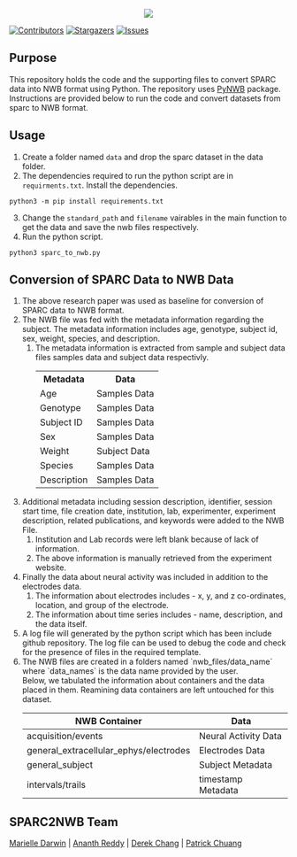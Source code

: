 <p align="center">
  <img src="https://user-images.githubusercontent.com/78009407/126273326-662b5aff-034f-4f48-a62a-69552195ff86.png" />
</p>

[![Contributors][contributors-shield]][contributors-url]
[![Stargazers][stars-shield]][stars-url]
[![Issues][issues-shield]][issues-url]

## Purpose
This repository holds the code and the supporting files to convert SPARC data into NWB format using Python. The repository uses [PyNWB](https://pynwb.readthedocs.io/en/stable/) package. Instructions are provided below to run the code and convert datasets from sparc to NWB format.

## Usage
1. Create a folder named `data` and drop the sparc dataset in the data folder.
2. The dependencies required to run the python script are in `requirments.txt`. Install the dependencies.
```shell
python3 -m pip install requirements.txt
```
3. Change the `standard_path` and `filename` vairables in the main function to get the data and save the nwb files respectively.
4. Run the python script.
```shell
python3 sparc_to_nwb.py
```

## Conversion of SPARC Data to NWB Data
<ol>
<li>The above research paper was used as baseline for conversion of SPARC data to NWB format.</li>
<li>The NWB file was fed with the metadata information regarding the subject. The metadata information includes age, genotype, subject id, sex, weight, species, and description.
<ol>
  <li>
    The metadata information is extracted from sample and subject data files samples data and subject data respectivly.
   <table style="width:100%" align="center">
   <tr>
    <th>Metadata</th>
    <th>Data</th>
   </tr>
   <tr>
    <td>Age</td>
    <td>Samples Data</td>
   </tr>
   <tr>
    <td>Genotype</td>
    <td>Samples Data</td>
   </tr>
   <tr>
    <td>Subject ID</td>
    <td>Samples Data</td>
   </tr>
   <tr>
    <td>Sex</td>
    <td>Samples Data</td>
   </tr>
   <tr>
    <td>Weight</td>
    <td>Subject Data</td>
   </tr>
   <tr>
    <td>Species</td>
    <td>Samples Data</td>
   </tr>
   <tr>
    <td>Description</td>
    <td>Samples Data</td>
   </tr>
  </table> 
  </li>
</ol>
</li>
<li>Additional metadata including session description, identifier, session start time, file creation date, institution, lab, experimenter, experiment description, related publications, and keywords were added to the NWB File.
<ol>
  <li>Institution and Lab records were left blank because of lack of information.</li>
  <li>The above information is manually retrieved from the experiment website.</li>
</ol>
</li>
<li>Finally the data about neural activity was included in addition to the electrodes data.
<ol>
  <li>The information about electrodes includes - x, y, and z co-ordinates, location, and group of the electrode.</li>
  <li>The information about time series includes - name, description, and the data itself.</li>
</ol>
<li>
A log file will generated by the python script which has been include github repository. The log file can be used to debug the code and check for the presence of files in the required template.
</li>
<li>
  The NWB files are created in a folders named `nwb_files/data_name` where `data_names` is the data name provided by the user.
</li>
Below, we tabulated the information about containers and the data placed in them. Reamining data containers are left untouched for this dataset.

NWB Container | Data
------------- | ----
acquisition/events | Neural Activity Data
general_extracellular_ephys/electrodes | Electrodes Data
general_subject | Subject Metadata
intervals/trails | timestamp Metadata
  
</ol>


## SPARC2NWB Team
[Marielle Darwin](https://github.com/mldarwin) | [Ananth Reddy](https://github.com/anbhimi) | [Derek Chang](https://github.com/DerekYJC) | [Patrick Chuang](https://github.com/lifestrugglee)

[contributors-shield]: https://img.shields.io/github/contributors/SPARC-FAIR-Codeathon/sparc2nwb.svg?style=flat-square
[contributors-url]: https://github.com/SPARC-FAIR-Codeathon/sparc2nwb/graphs/contributors
[stars-shield]: https://img.shields.io/github/stars/SPARC-FAIR-Codeathon/sparc2nwb.svg?style=flat-square
[stars-url]: https://github.com/SPARC-FAIR-Codeathon/sparc2nwb/stargazers
[issues-shield]: https://img.shields.io/github/issues/SPARC-FAIR-Codeathon/sparc2nwb.svg?style=flat-square
[issues-url]: https://github.com/SPARC-FAIR-Codeathon/sparc2nwb/issues
